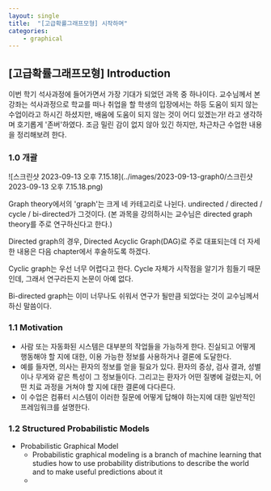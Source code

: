```yaml
---
layout: single
title:  "[고급확률그래프모형] 시작하며"
categories:
    - graphical
---
```


## [고급확률그래프모형] Introduction

이번 학기 석사과정에 들어가면서 가장 기대가 되었던 과목 중 하나이다. 교수님께서 본 강좌는 석사과정으로 학교를 떠나 취업을 할 학생의 입장에서는 하등 도움이 되지 않는 수업이라고 하시긴 하셨지만, 배움에 도움이 되지 않는 것이 어디 있겠는가! 라고 생각하며 호기롭게 '존버'하였다. 조금 밀린 감이 없지 않아 있긴 하지만, 차근차근 수업한 내용을 정리해보려 한다. 



### 1.0 개괄

![스크린샷 2023-09-13 오후 7.15.18](../images/2023-09-13-graph0/스크린샷 2023-09-13 오후 7.15.18.png)

Graph theory에서의 'graph'는 크게 네 카테고리로 나뉜다. undirected / directed / cycle / bi-directed가 그것이다. (본 과목을 강의하시는 교수님은 directed graph theory를 주로 연구하신다고 한다.)

Directed graph의 경우, Directed Acyclic Graph(DAG)로 주로 대표되는데 더 자세한 내용은 다음 chapter에서 후술하도록 하겠다.

Cyclic graph는 우선 너무 어렵다고 한다. Cycle 자체가 시작점을 알기가 힘들기 때문인데, 그래서 연구라든지 논문이 아예 없다.

Bi-directed graph는 이미 너무나도 쉬워서 연구가 될만큼 되었다는 것이 교수님께서 하신 말씀이다.



### 1.1 Motivation

- 사람 또는 자동화된 시스템은 대부분의 작업들을 가능하게 한다. 진실되고 어떻게 행동해야 할 지에 대한, 이용 가능한 정보를 사용하거나 결론에 도달한다.
- 예를 들자면, 의사는 환자의 정보를 얻을 필요가 있다. 환자의 증상, 검사 결과, 성별이나 무게와 같은 특성이 그 정보들이다. 그리고는 환자가 어떤 질병에 걸렸는지, 어떤 치료 과정을 거쳐야 할 지에 대한 결론에 다다른다.
- 이 수업은 컴퓨터 시스템이 이러한 질문에 어떻게 답해야 하는지에 대한 일반적인 프레임워크를 설명한다.



### 1.2 Structured Probabilistic Models

- Probabilistic Graphical Model
  - Probabilistic graphical modeling is a branch of machine learning that studies how to use
    probability distributions to describe the world and to make useful predictions about it
  - 



